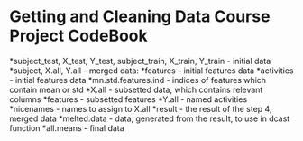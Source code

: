 Getting and Cleaning Data Course Project CodeBook
=================================================
*subject_test, X_test, Y_test, subject_train, X_train, Y_train - initial data
*subject, X.all, Y.all - merged data:
*features  - initial features data
*activities - initial features data
*mn.std.features.ind - indices of features which contain mean or std
*X.all - subsetted data, which contains relevant columns 
*features - subsetted features
*Y.all - named activities
*nicenames - names to assign to X.all 
*result - the result of the step 4, merged data
*melted.data - data, generated from the result, to use in dcast function
*all.means - final data

